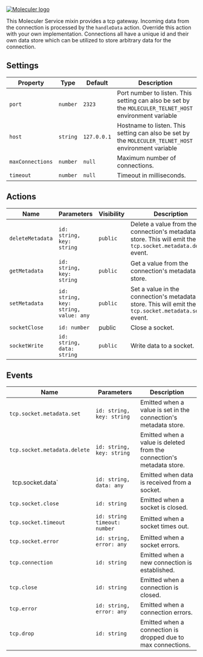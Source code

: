 [![Moleculer logo](http://moleculer.services/images/banner.png)](https://github.com/moleculerjs/moleculer)

This Moleculer Service mixin provides a tcp gateway. Incoming data from the connection is processed by the
`handleData` action. Override this action with your own implementation. Connections all have a unique id
and their own data store which can be utilized to store arbitrary data for the connection.

## Settings
| Property | Type | Default | Description |
| -------- | ---- | ------- | ----------- |
| `port` | `number` | `2323` | Port number to listen. This setting can also be set by the `MOLECULER_TELNET_HOST` environment variable |
| `host` | `string` | `127.0.0.1` | Hostname to listen. This setting can also be set by the `MOLECULER_TELNET_HOST` environment variable |
| `maxConnections` | `number` | `null` | Maximum number of connections. |
| `timeout` | `number` | `null` | Timeout in milliseconds. |

## Actions
| Name | Parameters | Visibility | Description |
| ---- | ---------- | ---------- |  ----------- |
| `deleteMetadata` | `id: string, key: string` | `public` | Delete a value from the connection's metadata store. This will emit the `tcp.socket.metadata.delete` event. |
| `getMetadata` | `id: string, key: string` | `public` | Get a value from the connection's metadata store. |
| `setMetadata` | `id: string, key: string, value: any` | `public` |  Set a value in the connection's metadata store. This will emit the `tcp.socket.metadata.set` event.|
| `socketClose` | `id: number` | public | Close a socket. |
| `socketWrite` | `id: string, data: string` | `public` | Write data to a socket. |

## Events
| Name | Parameters | Description |
| ---- | ---------- | ----------- |
| `tcp.socket.metadata.set` | `id: string, key: string` | Emitted when a value is set in the connection's metadata store. |
| `tcp.socket.metadata.delete` | `id: string, key: string` | Emitted when a value is deleted from the connection's metadata store. |
` `tcp.socket.data` | `id: string, data: any` | Emitted when data is received from a socket. |
| `tcp.socket.close` | `id: string` | Emitted when a socket is closed. |
| `tcp.socket.timeout` | `id: string` `timeout: number` | Emitted when a socket times out. |
| `tcp.socket.error`   | `id: string, error: any` | Emitted when a socket errors. |
| `tcp.connection` | `id: string` | Emitted when a new connection is established. |
| `tcp.close` | `id: string` | Emitted when a connection is closed. |
| `tcp.error` | `id: string, error: any` | Emitted when a connection errors. |
| `tcp.drop` | `id: string` | Emitted when a connection is dropped due to max connections. |